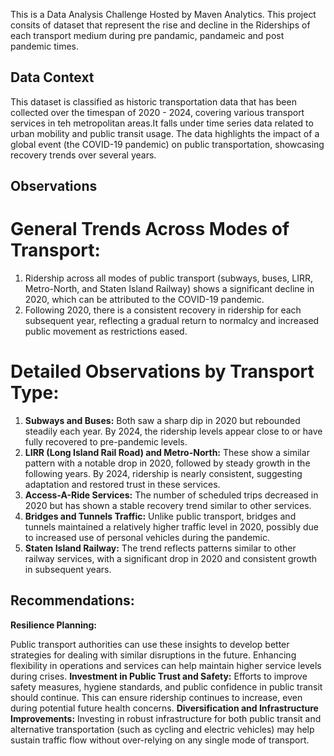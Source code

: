 This is a Data Analysis Challenge Hosted by Maven Analytics.
This project consits of dataset  that represent the rise and decline in the Riderships of each transport medium during pre pandamic, pandameic and post pandemic times.
## Data Context 
This dataset is classified as historic transportation data that has been collected over the timespan of 2020 - 2024, covering various transport services in teh metropolitan areas.It falls under time series
data related to urban mobility and public transit usage.
The data highlights the impact of a global event (the COVID-19 pandemic) on public transportation, showcasing recovery trends over several years.
## Observations 
# General Trends Across Modes of Transport:

1) Ridership across all modes of public transport (subways, buses, LIRR, Metro-North, and Staten Island Railway) shows a significant decline in 2020, which can be attributed to the COVID-19 pandemic.
2) Following 2020, there is a consistent recovery in ridership for each subsequent year, reflecting a gradual return to normalcy and increased public movement as restrictions eased.
# Detailed Observations by Transport Type:
1) **Subways and Buses:** Both saw a sharp dip in 2020 but rebounded steadily each year. By 2024, the ridership levels appear close to or have fully recovered to pre-pandemic levels.
2) **LIRR (Long Island Rail Road) and Metro-North:** These show a similar pattern with a notable drop in 2020, followed by steady growth in the following years. By 2024, ridership is nearly consistent, suggesting adaptation and restored trust in these services.
3) **Access-A-Ride Services:** The number of scheduled trips decreased in 2020 but has shown a stable recovery trend similar to other services.
4) **Bridges and Tunnels Traffic:** Unlike public transport, bridges and tunnels maintained a relatively higher traffic level in 2020, possibly due to increased use of personal vehicles during the pandemic.
5) **Staten Island Railway:** The trend reflects patterns similar to other railway services, with a significant drop in 2020 and consistent growth in subsequent years.
## Recommendations:
**Resilience Planning:**

Public transport authorities can use these insights to develop better strategies for dealing with similar disruptions in the future. Enhancing flexibility in operations and services can help maintain higher service levels during crises.
**Investment in Public Trust and Safety:**
Efforts to improve safety measures, hygiene standards, and public confidence in public transit should continue. This can ensure ridership continues to increase, even during potential future health concerns.
**Diversification and Infrastructure Improvements:**
Investing in robust infrastructure for both public transit and alternative transportation (such as cycling and electric vehicles) may help sustain traffic flow without over-relying on any single mode of transport.

